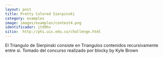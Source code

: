 ```yaml
---
layout: post
title: Pretty Colored Sierpinski
category: examples
image: images/examples/contest4.png
identificador: jtd9hv
sitio:  http://phi.uis.edu.co/challenge.html
---
```

El Triangulo de Sierpinski consiste en Triangulos contenidos recursivamente entre si.
Tomado del concurso realizado por blocky
by Kyle Brown 